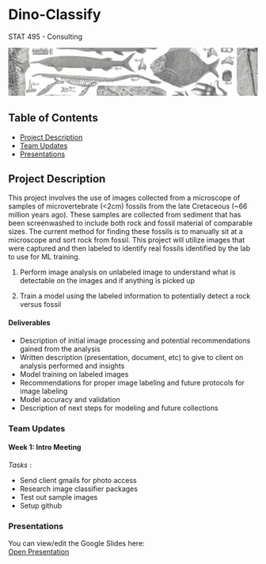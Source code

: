# Dino-Classify
STAT 495 - Consulting

![dino-banner](dino-banner.png)

## Table of Contents
- [Project Description](#project-description)
- [Team Updates](#team-updates)
- [Presentations](#presentations)

## Project Description
This project involves the use of images collected from a microscope of samples of microvertebrate (<2cm) fossils from the late Cretaceous (~66 million years ago).  These samples are collected from sediment that has been screenwashed to include both rock and fossil material of comparable sizes. The current method for finding these fossils is to manually sit at a microscope and sort rock from fossil. This project will utilize images that were captured and then labeled to identify real fossils identified by the lab to use for ML training.

1.	Perform image analysis on unlabeled image to understand what is detectable on the images and if anything is picked up
  
2.	Train a model using the labeled information to potentially detect a rock versus fossil

#### Deliverables
- Description of initial image processing and potential recommendations gained from the analysis
- Written description (presentation, document, etc) to give to client on analysis performed and insights
- Model training on labeled images
- Recommendations for proper image labeling and future protocols for image labeling
- Model accuracy and validation
- Description of next steps for modeling and future collections




### Team Updates

#### Week 1: Intro Meeting

_Tasks_ : 
- Send client gmails for photo access
- Research image classifier packages
- Test out sample images
- Setup github

### Presentations

You can view/edit the Google Slides here:  
[Open Presentation](https://docs.google.com/presentation/d/1TVby_HnIL1BSqE3vVCfECwQlJAqzh5b1d8jHu6W0c6s/edit?slide=id.p#slide=id.p)
